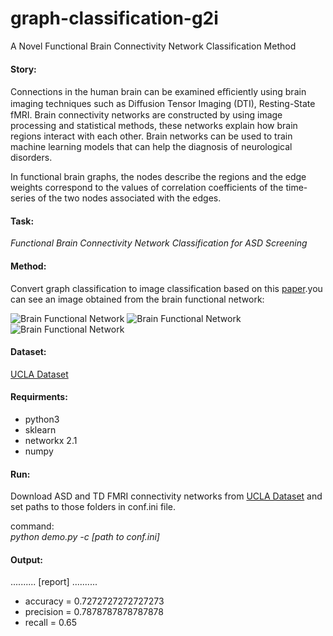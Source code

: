 # graph-classification-g2i
A Novel Functional Brain Connectivity Network Classification Method


#### Story:
Connections in the human brain can be examined eﬃciently using brain imaging techniques such as Diﬀusion Tensor Imaging (DTI), Resting-State fMRI. Brain connectivity networks are constructed by using image processing and statistical methods, these networks explain how brain regions interact with each other. Brain networks can be used to train machine learning models that can help the diagnosis of neurological disorders.

In functional brain graphs, the nodes describe the regions and the edge weights correspond to the values of correlation coefficients of the time-series of the two nodes associated with the edges.


#### Task: 
*Functional Brain Connectivity Network Classification for ASD Screening* 

#### Method: 
Convert graph classification to image classification based on this [paper](https://arxiv.org/abs/1804.06275).you can see an image obtained from the brain functional network:

![Brain Functional Network](http://s5.picofile.com/file/8364197492/Capture.PNG) ![Brain Functional Network](http://s5.picofile.com/file/8364224400/Capture2.PNG)![Brain Functional Network](http://s5.picofile.com/file/8364224476/Capture3.PNG)

#### Dataset:
[UCLA Dataset](http://umcd.humanconnectomeproject.org/)

#### Requirments:
- python3
- sklearn
- networkx 2.1
- numpy

#### Run:
Download ASD and TD FMRI connectivity networks from [UCLA Dataset](http://umcd.humanconnectomeproject.org/) and set paths to those folders in conf.ini file.

command:</br> *python demo.py -c [path to conf.ini]*

#### Output:
.......... [report] ..........
+ accuracy = 0.7272727272727273
+ precision = 0.7878787878787878
+ recall = 0.65
